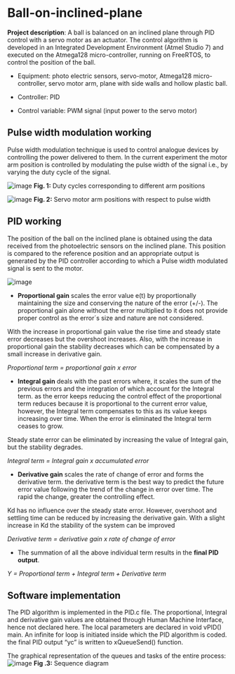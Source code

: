 # Ball-on-inclined-plane
**Project description**: A ball is balanced on an inclined plane through PID control with a servo motor as an actuator. The control algorithm is developed in an Integrated Development Environment (Atmel Studio 7) and executed on the Atmega128 micro-controller, running on FreeRTOS, to control the position of the ball.

- Equipment: photo electric sensors, servo-motor, Atmega128 micro-controller, servo motor arm, plane with side walls and hollow plastic ball.

- Controller: PID

- Control variable: PWM signal (input power to the servo motor)

## Pulse width modulation working

Pulse width modulation technique is used to control analogue devices by controlling the power delivered
to them. In the current experiment the motor arm position is controlled by modulating the
pulse width of the signal i.e., by varying the duty cycle of the signal.



![image](https://user-images.githubusercontent.com/48198017/116827022-47538780-ab97-11eb-937b-a11244539f2a.png)
**Fig. 1:** Duty cycles corresponding to different arm positions


![image](https://user-images.githubusercontent.com/48198017/116827088-a87b5b00-ab97-11eb-9664-8ab407d63ba5.png "servo motor arm positions with respect to pulse width")
**Fig. 2:** Servo motor arm positions with respect to pulse width

## PID working

The position of the ball on the inclined plane is obtained using the data received from the photoelectric
sensors on the inclined plane. This position is compared to the reference position and an appropriate
output is generated by the PID controller according to which a Pulse width modulated signal
is sent to the motor.

![image](https://user-images.githubusercontent.com/48198017/116827480-67844600-ab99-11eb-8669-5427693aa486.png)

- **Proportional gain** scales the error value e(t) by proportionally maintaining the size and conserving
the nature of the error (+/-). The proportional gain alone without the error multiplied to it does not
provide proper control as the error´s size and nature are not considered.

With the increase in proportional gain value the rise time and steady state error decreases but the
overshoot increases. Also, with the increase in proportional gain the stability decreases which can be
compensated by a small increase in derivative gain.

*Proportional term = proportional gain x error*

- **Integral gain** deals with the past errors where, it scales the sum of the previous errors and the integration
of which account for the Integral term. as the error keeps reducing the control effect of the
proportional term reduces because it is proportional to the current error value, however, the Integral
term compensates to this as its value keeps increasing over time. When the error is eliminated the
Integral term ceases to grow.

Steady state error can be eliminated by increasing the value of Integral gain, but the stability degrades.

*Integral term = Integral gain x accumulated error*

- **Derivative gain** scales the rate of change of error and forms the derivative term. the derivative term
is the best way to predict the future error value following the trend of the change in error over time.
The rapid the change, greater the controlling effect.

Kd has no influence over the steady state error. However, overshoot and settling time can be reduced
by increasing the derivative gain. With a slight increase in Kd the stability of the system can be improved

*Derivative term = derivative gain x rate of change of error*

- The summation of all the above individual term results in the **final PID output**.

*Y = Proportional term + Integral term + Derivative term*

## Software implementation

The PID algorithm is implemented in the PID.c file. The proportional, Integral and derivative gain values
are obtained through Human Machine Interface, hence not declared here.
The local parameters are declared in void vPID() main. An infinite for loop is initiated inside which the
PID algorithm is coded. the final PID output “yc” is written to xQueueSend() function.

The graphical representation of the queues and tasks of the entire process:
![image](https://user-images.githubusercontent.com/48198017/116827687-a666cb80-ab9a-11eb-98cf-bf68e3a78349.png)
**Fig .3:** Sequence diagram
